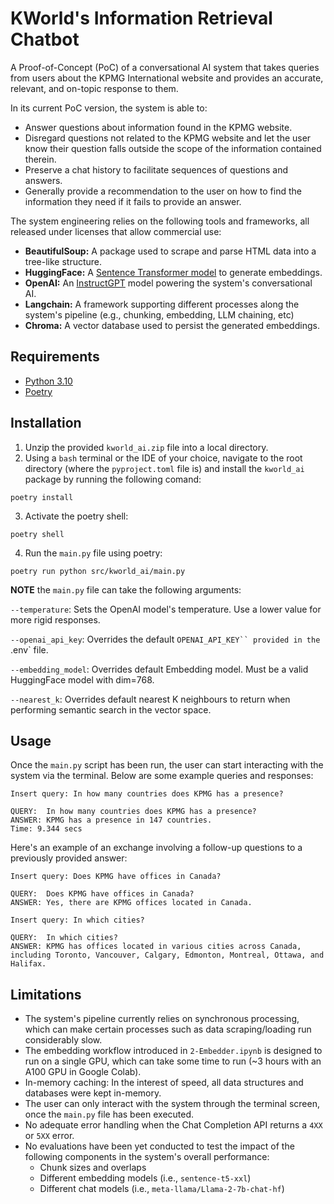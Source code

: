 # KWorld's Information Retrieval Chatbot
A Proof-of-Concept (PoC) of a conversational AI system that takes queries from users about the KPMG International website and provides an accurate, relevant, and on-topic response to them.

In its current PoC version, the system is able to:
- Answer questions about information found in the KPMG website.
- Disregard questions not related to the KPMG website and let the user know their question falls outside the scope of the information contained therein.
- Preserve a chat history to facilitate sequences of questions and answers.
- Generally provide a recommendation to the user on how to find the information they need if it fails to provide an answer.

The system engineering relies on the following tools and frameworks, all released under licenses that allow commercial use:

- **BeautifulSoup:** A package used to scrape and parse HTML data into a tree-like structure.
- **HuggingFace:** A [Sentence Transformer model](https://huggingface.co/thenlper/gte-base) to generate embeddings.
- **OpenAI:** An [InstructGPT](https://openai.com/research/instruction-following) model powering the system's conversational AI.
- **Langchain:** A framework supporting different processes along the system's pipeline (e.g., chunking, embedding, LLM chaining, etc) 
- **Chroma:** A vector database used to persist the generated embeddings.


## Requirements
- [Python 3.10](https://www.python.org/downloads/release/python-3100/)
- [Poetry](https://python-poetry.org/)


## Installation
1. Unzip the provided `kworld_ai.zip` file into a local directory.
2. Using a `bash` terminal or the IDE of your choice, navigate to the root directory (where the `pyproject.toml` file is) and install the `kworld_ai` package by running the following comand:

```
poetry install
```
3. Activate the poetry shell:
```
poetry shell
```
4. Run the `main.py` file using poetry:
```
poetry run python src/kworld_ai/main.py
```
**NOTE** the `main.py` file can take the following arguments:

`--temperature`: Sets the OpenAI model's temperature. Use a lower value for more rigid responses.

`--openai_api_key`: Overrides the default `OPENAI_API_KEY`` provided in the `.env` file.

`--embedding_model`: Overrides default Embedding model. Must be a valid HuggingFace model with dim=768.

`--nearest_k`: Overrides default nearest K neighbours to return when performing semantic search in the vector space.

## Usage
Once the `main.py` script has been run, the user can start interacting with the system via the terminal. Below are some example queries and responses:
```
Insert query: In how many countries does KPMG has a presence?

QUERY:  In how many countries does KPMG has a presence?
ANSWER: KPMG has a presence in 147 countries.
Time: 9.344 secs
```

Here's an example of an exchange involving a follow-up questions to a previously provided answer:

```
Insert query: Does KPMG have offices in Canada?

QUERY:  Does KPMG have offices in Canada?
ANSWER: Yes, there are KPMG offices located in Canada.

Insert query: In which cities?

QUERY:  In which cities?
ANSWER: KPMG has offices located in various cities across Canada, including Toronto, Vancouver, Calgary, Edmonton, Montreal, Ottawa, and Halifax.
```

## Limitations

- The system's pipeline currently relies on synchronous processing, which can make certain processes such as data scraping/loading run considerably slow.
- The embedding workflow introduced in `2-Embedder.ipynb` is designed to run on a single GPU, which can take some time to run (~3 hours with an A100 GPU in Google Colab).
- In-memory caching: In the interest of speed, all data structures and databases were kept in-memory.
- The user can only interact with the system through the terminal screen, once the `main.py` file has been executed.
- No adequate error handling when the Chat Completion API returns a `4XX` or `5XX` error.
- No evaluations have been yet conducted to test the impact of the following components in the system's overall performance:
    - Chunk sizes and overlaps
    - Different embedding models (i.e., `sentence-t5-xxl`)
    - Different chat models (i.e., `meta-llama/Llama-2-7b-chat-hf`)
